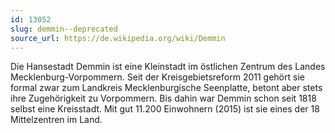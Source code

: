 ```yaml
---
id: 13052
slug: demmin--deprecated
source_url: https://de.wikipedia.org/wiki/Demmin
---
```


Die Hansestadt Demmin ist eine Kleinstadt im östlichen Zentrum des Landes Mecklenburg-Vorpommern. Seit der Kreisgebietsreform 2011 gehört sie formal zwar zum Landkreis Mecklenburgische Seenplatte, betont aber stets ihre Zugehörigkeit zu Vorpommern. Bis dahin war Demmin schon seit 1818 selbst eine Kreisstadt. Mit gut 11.200 Einwohnern (2015) ist sie eines der 18 Mittelzentren im Land.
